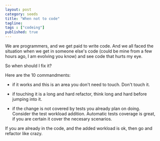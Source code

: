 ```yaml
---
layout: post 
category: seeds
title: "When not to code"
tagline: 
tags : ["codeing"] 
published: true
---
```


We are programmers, and we get paid to write code. 
And we all faced the situation when we get in someone else's code (could be mine from a few hours ago, I am evolving you know) and see code that hurts my eye. 

So when should I fix it? 

Here are the 10 commandments:

* if it works and this is an area you don't need to touch. Don't touch it. 

* if touching it is a long and hard refactor, think long and hard before jumping into it. 

* if the change is not covered by tests you already plan on doing. Consider the test workload addition. Automatic tests coverage is great, if you are certain it cover the necesary scenarios. 

If you are already in the code, and the added workload is ok, then go and refactor like crazy. 

